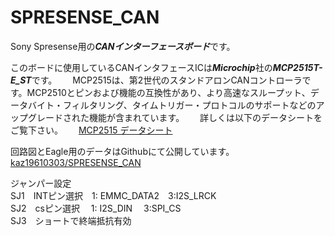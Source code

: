 # SPRESENSE_CAN
Sony Spresense用の***CANインターフェースボード***です。　　
  
このボードに使用しているCANインタフェースICは***Microchip***社の***MCP2515T-E_ST***です。　　
MCP2515は、第2世代のスタンドアロンCANコントローラです。MCP2510とピンおよび機能の互換性があり、より高速なスループット、データバイト・フィルタリング、タイムトリガー・プロトコルのサポートなどのアップグレードされた機能が含まれています。　　
詳しくは以下のデータシートをご覧下さい。　　
[MCP2515 データシート](https://www.mouser.jp/datasheet/2/268/MCP2515-Stand-Alone-CAN-Controller-with-SPI-200018-708845.pdf)  
  
回路図とEagle用のデータはGithubにて公開しています。  
[kaz19610303/SPRESENSE_CAN](https://github.com/kaz19610303/SPRESENSE_CAN)  
  
ジャンパー設定  
SJ1　INTピン選択　1: EMMC_DATA2　3:I2S_LRCK  
SJ2　csピン選択　 1: I2S_DIN　   3:SPI_CS  
SJ3　ショートで終端抵抗有効  

